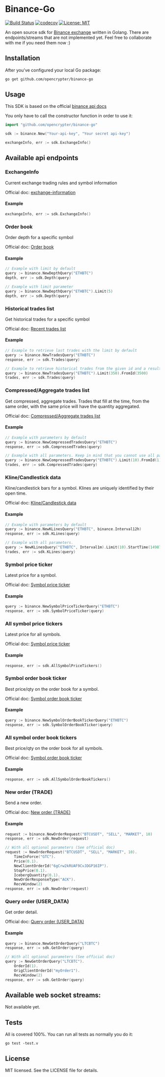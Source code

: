 # Binance-Go
[![Build Status](https://travis-ci.org/opencrypter/binance-go.svg?branch=master)](https://travis-ci.org/opencrypter/binance-go)
[![codecov](https://codecov.io/gh/opencrypter/binance-go/branch/master/graph/badge.svg)](https://codecov.io/gh/opencrypter/binance-go)
[![License: MIT](https://img.shields.io/badge/License-MIT-yellow.svg)](https://opensource.org/licenses/MIT)

An open source sdk for [Binance exchange](https://www.binance.com) written in Golang. There are endpoints/streams that
are not implemented yet. Feel free to collaborate with me if you need them now :)

## Installation
After you've configured your local Go package:
```bash
go get github.com/opencrypter/binance-go
```

## Usage
This SDK is based on the official [binance api docs](https://github.com/binance-exchange/binance-official-api-docs)

You only have to call the constructor function in order to use it:

```go
import "github.com/opencrypter/binance-go"

sdk := binance.New("Your-api-key", "Your secret api-key")

exchangeInfo, err := sdk.ExchangeInfo()
```

## Available api endpoints
### ExchangeInfo
Current exchange trading rules and symbol information

Official doc: [exchange-information](https://github.com/binance-exchange/binance-official-api-docs/blob/master/rest-api.md#exchange-information)

#### Example
```go
exchangeInfo, err := sdk.ExchangeInfo()
```

### Order book
Order depth for a specific symbol

Official doc: [Order book](https://github.com/binance-exchange/binance-official-api-docs/blob/master/rest-api.md#order-book)

#### Example
```go
// Example with limit by default
query := binance.NewDepthQuery("ETHBTC")
depth, err := sdk.Depth(query)

// Example with limit parameter
query := binance.NewDepthQuery("ETHBTC").Limit(5)
depth, err := sdk.Depth(query)
```

### Historical trades list
Get historical trades for a specific symbol

Official doc: [Recent trades list](https://github.com/binance-exchange/binance-official-api-docs/blob/master/rest-api.md#old-trade-lookup-market_data)

#### Example
```go
// Example to retrieve last trades with the limit by default
query := binance.NewTradesQuery("ETHBTC")
response, err := sdk.Trades(query)

// Example to retrieve historical trades from the given id and a result limit
query := binance.NewTradesQuery("ETHBTC").Limit(350).FromId(3500)
trades, err := sdk.Trades(query)
```

### Compressed/Aggregate trades list
Get compressed, aggregate trades. Trades that fill at the time, from the same order, with the same price will have the quantity aggregated.

Official doc: [Compressed/Aggregate trades list](https://github.com/binance-exchange/binance-official-api-docs/blob/master/rest-api.md#compressedaggregate-trades-list)

#### Example
```go
// Example with parameters by default
query := binance.NewCompressedTradesQuery("ETHBTC")
response, err := sdk.CompressedTrades(query)

// Example with all parameters. Keep in mind that you cannot use all parameters at the same time (read the official doc)
query := binance.NewCompressedTradesQuery("ETHBTC").Limit(10).FromId(1).StartTime(1498793709153).EndTime(1498793709163)
trades, err := sdk.CompressedTrades(query)
```

### Kline/Candlestick data
Kline/candlestick bars for a symbol. Klines are uniquely identified by their open time.

Official doc: [Kline/Candlestick data](https://github.com/binance-exchange/binance-official-api-docs/blob/master/rest-api.md#klinecandlestick-data)

#### Example
```go
// Example with parameters by default
query := binance.NewKLinesQuery("ETHBTC", binance.Interval12h)
response, err := sdk.KLines(query)

// Example with all parameters.
query := NewKLinesQuery("ETHBTC", Interval1m).Limit(10).StartTime(1498793709153).EndTime(1498793709163)
trades, err := sdk.KLines(query)
```

### Symbol price ticker
Latest price for a symbol.

Official doc: [Symbol price ticker](https://github.com/binance-exchange/binance-official-api-docs/blob/master/rest-api.md#symbol-price-ticker)

#### Example
```go
query := binance.NewSymbolPriceTickerQuery("ETHBTC")
response, err := sdk.SymbolPriceTicker(query)
```

### All symbol price tickers
Latest price for all symbols.

Official doc: [Symbol price ticker](https://github.com/binance-exchange/binance-official-api-docs/blob/master/rest-api.md#symbol-price-ticker)

#### Example
```go
response, err := sdk.AllSymbolPriceTickers()
```

### Symbol order book ticker
Best price/qty on the order book for a symbol.

Official doc: [Symbol order book ticker](https://github.com/binance-exchange/binance-official-api-docs/blob/master/rest-api.md#symbol-order-book-ticker)

#### Example
```go
query := binance.NewSymbolOrderBookTickerQuery("ETHBTC")
response, err := sdk.SymbolOrderBookTicker(query)
```

### All symbol order book tickers
Best price/qty on the order book for all symbols.

Official doc: [Symbol order book ticker](https://github.com/binance-exchange/binance-official-api-docs/blob/master/rest-api.md#symbol-order-book-ticker)

#### Example
```go
response, err := sdk.AllSymbolOrderBookTickers()
```

### New order (TRADE)
Send a new order.

Official doc: [New order (TRADE)](https://github.com/binance-exchange/binance-official-api-docs/blob/master/rest-api.md#new-order--trade)

#### Example
```go
request := binance.NewOrderRequest("BTCUSDT", "SELL", "MARKET", 10)
response, err := sdk.NewOrder(request)

// With all optional parameters (See official doc)
request := NewOrderRequest("BTCUSDT", "SELL", "MARKET", 10).
	TimeInForce("GTC").
	Price(0.1).
	NewClientOrderId("6gCrw2kRUAF9CvJDGP16IP").
	StopPrice(0.1).
	IcebergQuantity(0.1).
	NewOrderResponseType("ACK").
	RecvWindow(2)
response, err := sdk.NewOrder(request)
```

### Query order (USER_DATA)
Get order detail.

Official doc: [Query order (USER_DATA)](https://github.com/binance-exchange/binance-official-api-docs/blob/master/rest-api.md#query-order-user_data)

#### Example
```go
query := binance.NewGetOrderQuery("LTCBTC")
response, err := sdk.GetOrder(query)

// With all optional parameters (See official doc)
query := NewGetOrderQuery("LTCBTC").
	OrderId(1).
	OrigClientOrderId("myOrder1").
	RecvWindow(2)
response, err := sdk.GetOrder(query)
```

## Available web socket streams:
Not available yet.

## Tests
All is covered 100%. You can run all tests as normally you do it:
```
go test -test.v
```

## License
MIT licensed. See the LICENSE file for details.
